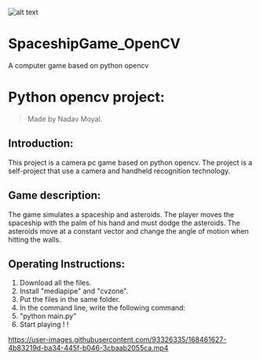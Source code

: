 ![alt text](https://www.maxpixel.net/static/photo/1x/Meteorites-Asteroids-Fantasy-Earth-Spaceship-Space-5715590.jpg)


# SpaceshipGame_OpenCV
A computer game based on python opencv
# Python opencv project:
>Made by Nadav Moyal.  

## Introduction:
This project is a camera pc game based on python opencv.
The project is a self-project that use a camera and handheld recognition technology.

## Game description:
The game simulates a spaceship and asteroids.
The player moves the spaceship with the palm of his hand and must dodge the asteroids.
The asteroids move at a constant vector and change the angle of motion when hitting the walls.

## Operating Instructions:
1. Download all the files.
2. Install "mediapipe" and "cvzone". 
3. Put the files in the same folder.
4. In the command line, write the following command:
5. "python main.py"
6. Start playing  ! !


https://user-images.githubusercontent.com/93326335/168461627-4b83219d-ba34-445f-b046-3cbaab2055ca.mp4


